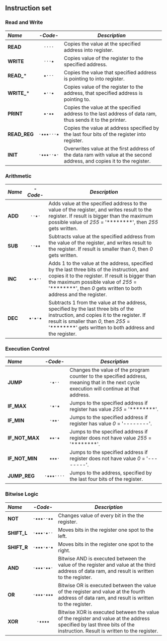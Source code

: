 Instruction set
---------------

### Read and Write
 _Name_        | -_Code_- | _Description_
:------------- |:--------:| ---------------------------------------------------
**READ**       | `····`     | Copies the value at the specified address into register.
**WRITE**      | `···✷`    | Copies value of the register to the specified address.
**READ_***     | `✷···`    | Copies the value that specified address is pointing to into register.
**WRITE_***    | `✷··✷`   | Copies value of the register to the address, that specified address is pointing to.
**PRINT**      | `✷·✷✷`  | Copies the value at the specified address to the last address of data ram, thus sends it to the printer.
**READ_REG**   | `·✷✷✷···✷` | Copies the value at address specified by the last four bits of the register into register.
**INIT**       | `·✷✷✷··✷·` | Overwrites value at the first address of the data ram with value at the second address, and copies it to the register.

### Arithmetic
 _Name_        | -_Code_- | _Description_
:------------- |:--------:| ---------------------------------------------------
**ADD**        | `··✷·`    | Adds value at the specified address to the value of the register, and writes result to the register. If result is bigger than the maximum possible value of _255_ = '********', then _255_ gets written.
**SUB**        | `··✷✷`   | Subtracts value at the specified address from the value of the register, and writes result to the register. If result is smaller than _0_, then _0_ gets written.
**INC**        | `✷·✷··`  | Adds 1 to the value at the address, specified by the last three bits of the instruction, and copies it to the register. If result is bigger than the maximum possible value of _255_ = '********', then _0_ gets written to both address and the register.
**DEC**        | `✷·✷·✷` | Subtracts 1 from the value at the address, specified by the last three bits of the instruction, and copies it to the register. If result is smaller than _0_, then _255_ = '********' gets written to both address and the register.

### Execution Control
 _Name_        | -_Code_- | _Description_
:------------- |:--------:| ---------------------------------------------------
**JUMP**       | `·✷··`    | Changes the value of the program counter to the specified address, meaning that in the next cycle execution will continue at that address.
**IF_MAX**     | `·✷·✷`   | Jumps to the specified address if register has value _255_ = '********'.
**IF_MIN**     | `·✷✷·`   | Jumps to the specified address if register has value _0_ = '--------'.
**IF_NOT_MAX** | `✷✷·✷`   | Jumps to the specified address if register does not have value _255_ = '********'.
**IF_NOT_MIN** | `✷✷✷·`  | Jumps to the specified address if register does not have value _0_ = '--------'.
**JUMP_REG**   | `·✷✷✷····` | Jumps to the address, specified by the last four bits of the register.

### Bitwise Logic
 _Name_        |  -_Code_-     | _Description_
:------------- |:-------------:| ---------------------------------------------------
**NOT**        | `·✷✷✷··✷✷`  | Changes value of every bit in the the register.
**SHIFT_L**    | `·✷✷✷·✷··`   | Moves bits in the register one spot to the left.
**SHIFT_R**    | `·✷✷✷·✷·✷` | Moves bits in the register one spot to the right.
**AND**        | `·✷✷✷·✷✷·`  | Bitwise AND is executed between the value of the register and value at the third address of data ram, and result is written to the register.
**OR**         | `·✷✷✷·✷✷✷` | Bitwise OR is executed between the value of the register and value at the fourth address of data ram, and result is written to the register.
**XOR**        | `·✷✷✷✷` | Bitwise XOR is executed between the value of the register and value at the address  specified by last three bits of the instruction. Result is written to the register.


